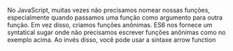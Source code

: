 No JavaScript, muitas vezes não precisamos nomear nossas funções, especialmente quando passamos uma função como argumento para outra função. Em vez disso, criamos funções anônimas.
ES6 nos fornece um syntatical sugar onde não precisamos escrever funções anônimas como no exemplo acima. Ao invés disso, você pode usar a sintaxe arrow function
